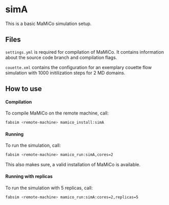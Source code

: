# simA

This is a basic MaMiCo simulation setup.

## Files
`settings.yml` is required for compilation of MaMiCo.
It contains information about the source code branch and compilation flags.

`couette.xml` contains the configuration for an exemplary couette flow simulation with 1000 initilization steps for 2 MD domains.

## How to use

#### Compilation
To compile MaMiCo on the remote machine, call:
```bash
fabsim <remote-machine> mamico_install:simA
```

#### Running
To run the simulation, call:
```bash
fabsim <remote-machine> mamico_run:simA,cores=2
```
This also makes sure, a valid installation of MaMiCo is available.

#### Running with replicas
To run the simulation with 5 replicas, call:
```bash
fabsim <remote-machine> mamico_run:simA:cores=2,replicas=5
```